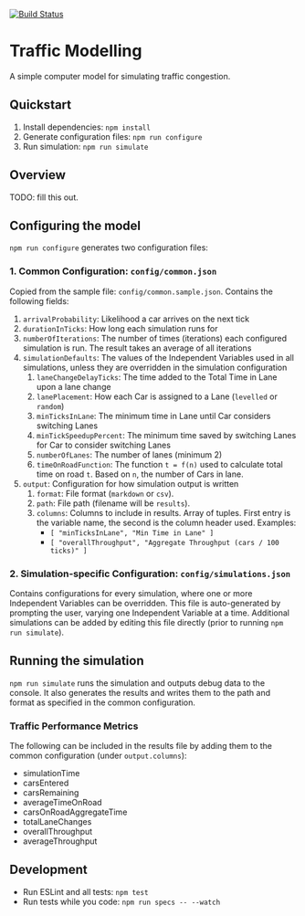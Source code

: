 [![Build Status](https://travis-ci.com/connected-psobocinski/game-theory-traffic-modelling.svg?token=pHzM6UUyziLSPd12YQfX&branch=master)](https://travis-ci.com/connected-psobocinski/game-theory-traffic-modelling)

# Traffic Modelling

A simple computer model for simulating traffic congestion.

## Quickstart

1. Install dependencies: `npm install`
2. Generate configuration files: `npm run configure`
3. Run simulation: `npm run simulate`

## Overview

TODO: fill this out.

## Configuring the model

`npm run configure` generates two configuration files:

### 1. Common Configuration: `config/common.json`

Copied from the sample file: `config/common.sample.json`. Contains the following fields:

1. `arrivalProbability`: Likelihood a car arrives on the next tick
1. `durationInTicks`: How long each simulation runs for
1. `numberOfIterations`: The number of times (iterations) each configured simulation is run. The result takes an average of all iterations
1. `simulationDefaults`: The values of the Independent Variables used in all simulations, unless they are overridden in the simulation configuration
   1. `laneChangeDelayTicks`: The time added to the Total Time in Lane upon a lane change
   1. `lanePlacement`: How each Car is assigned to a Lane (`levelled` or `random`)
   1. `minTicksInLane`: The minimum time in Lane until Car considers switching Lanes
   1. `minTickSpeedupPercent`: The minimum time saved by switching Lanes for Car to consider switching Lanes
   1. `numberOfLanes`: The number of lanes (minimum 2)
   1. `timeOnRoadFunction`: The function `t = f(n)` used to calculate total time on road `t`. Based on `n`, the number of Cars in lane.
1. `output`: Configuration for how simulation output is written
   1. `format`: File format (`markdown` or `csv`).
   1. `path`: File path (filename will be `results`).
   1. `columns`: Columns to include in results. Array of tuples. First entry is the variable name, the second is the column header used. Examples:
      - `[ "minTicksInLane", "Min Time in Lane" ]`
      - `[ "overallThroughput", "Aggregate Throughput (cars / 100 ticks)" ]`

### 2. Simulation-specific Configuration: `config/simulations.json`

Contains configurations for every simulation, where one or more Independent Variables can be overridden.
This file is auto-generated by prompting the user, varying one Independent Variable at a time.
Additional simulations can be added by editing this file directly (prior to running `npm run simulate`).

## Running the simulation

`npm run simulate` runs the simulation and outputs debug data to the console.
It also generates the results and writes them to the path and format as specified in the common configuration.

### Traffic Performance Metrics

The following can be included in the results file by adding them to the common configuration (under `output.columns`):

- simulationTime
- carsEntered
- carsRemaining
- averageTimeOnRoad
- carsOnRoadAggregateTime
- totalLaneChanges
- overallThroughput
- averageThroughput

## Development

- Run ESLint and all tests: `npm test`
- Run tests while you code: `npm run specs -- --watch`
